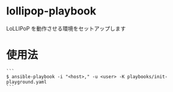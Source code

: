 # lollipop-playbook

LoLLIPoP を動作させる環境をセットアップします

# 使用法

    ```
    $ ansible-playbook -i "<host>," -u <user> -K playbooks/init-playground.yaml
    ```
